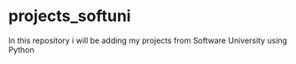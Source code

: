 # projects_softuni
In this repository i will be adding my projects from Software University using Python
